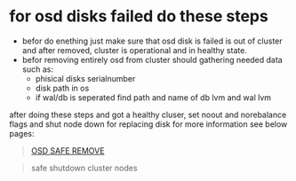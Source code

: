 # for osd disks failed do these steps
- befor do enething just make sure that osd disk is failed is out of cluster and after removed, cluster is operational and in healthy state.
- befor removing entirely osd from cluster should gathering needed data such as:
  * phisical disks serialnumber
  * disk path in os
  * if wal/db is seperated find path and name of db lvm and wal lvm

after doing these steps and got a healthy cluser, set noout and norebalance flags and shut node down for replacing disk
for more information see below pages:
> [OSD SAFE REMOVE](./osd-safe-remove.md)

> safe shutdown cluster nodes